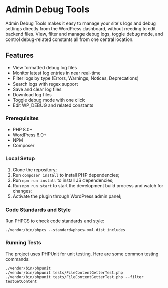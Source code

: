 # Admin Debug Tools

Admin Debug Tools makes it easy to manage your site's logs and debug settings directly from the WordPress dashboard, without needing to edit backend files. View, filter and manage debug logs, toggle debug mode, and control debug-related constants all from one central location.

## Features

- View formatted debug log files
- Monitor latest log entries in near real-time
- Filter logs by type (Errors, Warnings, Notices, Deprecations)
- Search logs with regex support
- Save and clear log files
- Download log files
- Toggle debug mode with one click
- Edit WP_DEBUG and related constants

### Prerequisites

- PHP 8.0+
- WordPress 6.0+
- NPM
- Composer

### Local Setup

1. Clone the repository;
2. Run `composer install` to install PHP dependencies;
3. Run `npm run install` to install JS dependencies;
4. Run `npm run start` to start the development build process and watch for changes;
5. Activate the plugin through WordPress admin panel;

### Code Standards and Style

Run PHPCS to check code standards and style:

```
./vendor/bin/phpcs --standard=phpcs.xml.dist includes
```

### Running Tests

The project uses PHPUnit for unit testing. Here are some common testing commands:

```
./vendor/bin/phpunit
./vendor/bin/phpunit tests/FileContentGetterTest.php
./vendor/bin/phpunit tests/FileContentGetterTest.php --filter testGetContent
```

